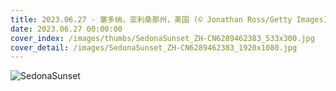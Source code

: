 ```yaml
---
title: 2023.06.27 - 塞多纳，亚利桑那州，美国 (© Jonathan Ross/Getty Images)
date: 2023.06.27 00:00:00
cover_index: /images/thumbs/SedonaSunset_ZH-CN6289462383_533x300.jpg
cover_detail: /images/SedonaSunset_ZH-CN6289462383_1920x1080.jpg
---
```


![SedonaSunset](/images/SedonaSunset_ZH-CN6289462383_1920x1080.jpg)
